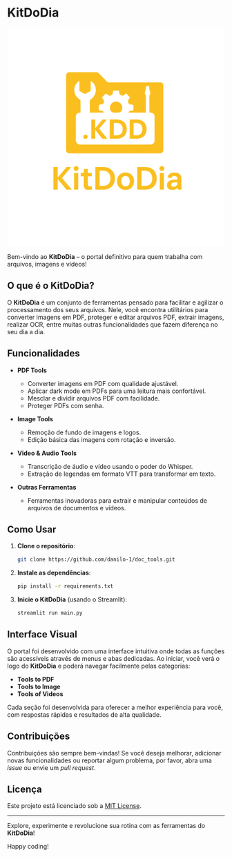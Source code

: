 # KitDoDia

![Logo KitDoDia](logo_full_kitdodia.png)

Bem-vindo ao **KitDoDia** – o portal definitivo para quem trabalha com arquivos, imagens e vídeos!

## O que é o KitDoDia?

O **KitDoDia** é um conjunto de ferramentas pensado para facilitar e agilizar o processamento dos seus arquivos. Nele, você encontra utilitários para converter imagens em PDF, proteger e editar arquivos PDF, extrair imagens, realizar OCR, entre muitas outras funcionalidades que fazem diferença no seu dia a dia.

## Funcionalidades

- **PDF Tools**

  - Converter imagens em PDF com qualidade ajustável.
  - Aplicar dark mode em PDFs para uma leitura mais confortável.
  - Mesclar e dividir arquivos PDF com facilidade.
  - Proteger PDFs com senha.

- **Image Tools**

  - Remoção de fundo de imagens e logos.
  - Edição básica das imagens com rotação e inversão.

- **Video & Audio Tools**

  - Transcrição de áudio e vídeo usando o poder do Whisper.
  - Extração de legendas em formato VTT para transformar em texto.

- **Outras Ferramentas**
  - Ferramentas inovadoras para extrair e manipular conteúdos de arquivos de documentos e vídeos.

## Como Usar

1. **Clone o repositório**:

   ```sh
   git clone https://github.com/danilo-1/doc_tools.git
   ```

2. **Instale as dependências**:

   ```sh
   pip install -r requirements.txt
   ```

3. **Inicie o KitDoDia** (usando o Streamlit):
   ```sh
   streamlit run main.py
   ```

## Interface Visual

O portal foi desenvolvido com uma interface intuitiva onde todas as funções são acessíveis através de menus e abas dedicadas. Ao iniciar, você verá o logo do **KitDoDia** e poderá navegar facilmente pelas categorias:

- **Tools to PDF**
- **Tools to Image**
- **Tools of Videos**

Cada seção foi desenvolvida para oferecer a melhor experiência para você, com respostas rápidas e resultados de alta qualidade.

## Contribuições

Contribuições são sempre bem-vindas! Se você deseja melhorar, adicionar novas funcionalidades ou reportar algum problema, por favor, abra uma _issue_ ou envie um _pull request_.

## Licença

Este projeto está licenciado sob a [MIT License](LICENSE).

---

Explore, experimente e revolucione sua rotina com as ferramentas do **KitDoDia**!

Happy coding!
